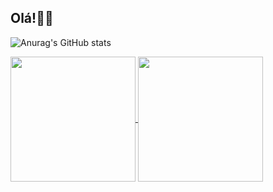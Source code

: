 <!--
**arlienebatista/arlienebatista** is a ✨ _special_ ✨ repository because its `README.md` (this file) appears on your GitHub profile.
-->
## Olá!👋😄

![Anurag's GitHub stats](https://github-readme-stats.vercel.app/api?username=arlienebatista&show_icons=true&theme=radical)

<a href="https://github.com/anuraghazra/github-readme-stats">
  <img height=200 align="center" src="https://github-readme-stats.vercel.app/api?username=arlienebatista" />
</a>
<a href="https://github.com/arlienebatista/convoychat">
  <img height=200 align="center" src="https://github-readme-stats.vercel.app/api/top-langs?username=arlienebatista&layout=compact&langs_count=8&card_width=320" />
</a>

